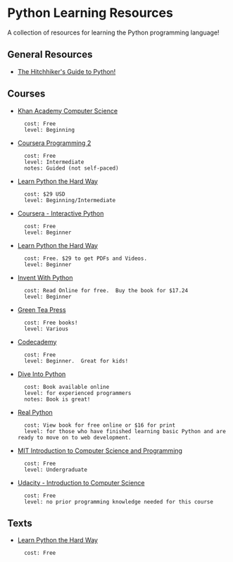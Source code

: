 
# Python Learning Resources

A collection of resources for learning the Python programming language!

## General Resources

- [The Hitchhiker's Guide to Python!](http://docs.python-guide.org/en/latest/)


## Courses

- [Khan Academy Computer Science](https://www.khanacademy.org/science/computer-science/)

        cost: Free
        level: Beginning

- [Coursera Programming 2](https://www.coursera.org/course/programming2)

        cost: Free
        level: Intermediate
        notes: Guided (not self-paced)

- [Learn Python the Hard Way](https://www.udemy.com/learn-python-the-hard-way/)

        cost: $29 USD
        level: Beginning/Intermediate

- [Coursera - Interactive Python](https://www.coursera.org/course/interactivepython)

        cost: Free
        level: Beginner

- [Learn Python the Hard Way](http://learnpythonthehardway.org/)

        cost: Free. $29 to get PDFs and Videos.
        level: Beginner

- [Invent With Python](http://inventwithpython.com/)

        cost: Read Online for free.  Buy the book for $17.24
        level: Beginner

- [Green Tea Press](http://greenteapress.com/)

        cost: Free books!
        level: Various

- [Codecademy](http://www.codecademy.com/#!/exercises/0)

        cost: Free
        level: Beginner.  Great for kids!

- [Dive Into Python](http://www.diveintopython.net/)

        cost: Book available online
        level: for experienced programmers
        notes: Book is great!

- [Real Python](http://www.realpython.com/)

        cost: View book for free online or $16 for print
        level: for those who have finished learning basic Python and are ready to move on to web development.

- [MIT Introduction to Computer Science and Programming](http://ocw.mit.edu/courses/electrical-engineering-and-computer-science/6-00-introduction-to-computer-science-and-programming-fall-2008/index.htm)

        cost: Free
        level: Undergraduate

- [Udacity - Introduction to Computer Science](https://www.udacity.com/course/cs101)

        cost: Free
        level: no prior programming knowledge needed for this course



## Texts

- [Learn Python the Hard Way](http://learnpythonthehardway.org/)

        cost: Free


